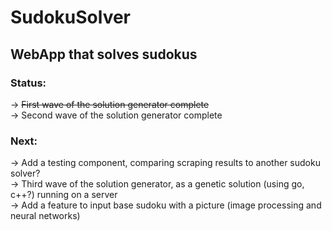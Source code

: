 # SudokuSolver
## WebApp that solves sudokus

### Status:
  -> ~~First wave of the solution generator complete~~<br>
  -> Second wave of the solution generator complete

### Next:
  -> Add a testing component, comparing scraping results to another sudoku solver?<br>
  -> Third wave of the solution generator, as a genetic solution (using go, c++?) running on a server<br>
  -> Add a feature to input base sudoku with a picture (image processing and neural networks)
